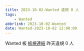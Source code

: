 ```yaml
---
title: 2023-10-02-Wanted 違規 0 人
tags:
    - Wanted
abbrlink: 2023-10-02-Wanted
date: Wanted-2023-10-02 12:00:00
---
```

Wanted 板 [板規連結](https://www.ptt.cc/bbs/Wanted/M.1608829773.A.D3B.html)
昨天違規 0 人
